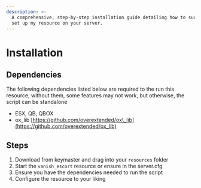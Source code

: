 ```yaml
---
description: >-
  A comprehensive, step-by-step installation guide detailing how to successfully
  set up my resource on your server.
---
```


# Installation

## Dependencies

The following dependencies listed below are required to the run this resource, without them, some features may not work, but otherwise, the script can be standalone

* ESX, QB, QBOX
* ox\_lib [https://github.com/overextended/ox\_lib](https://github.com/overextended/ox_lib)

## Steps

1. Download from keymaster and drag into your `resources` folder
2. Start the `vanish_escort` resource or ensure in the server.cfg
3. Ensure you have the dependencies needed to run the script
4. Configure the resource to your liking
